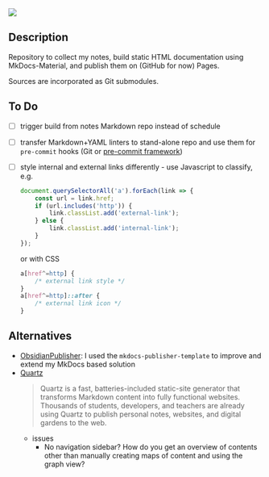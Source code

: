 <img src="https://img.shields.io/badge/Material_for_MkDocs-526CFE?style=for-the-badge&logo=MaterialForMkDocs&logoColor=white" />

## Description

Repository to collect my notes, build static HTML documentation using MkDocs-Material, and publish them on (GitHub for now) Pages.

Sources are incorporated as Git submodules.


## To Do

- [ ] trigger build from notes Markdown repo instead of schedule
- [ ] transfer Markdown+YAML linters to stand-alone repo and use them for `pre-commit` hooks (Git or [pre-commit framework](https://pre-commit.com/))
- [ ] style internal and external links differently - use Javascript to classify, e.g.

    ```js
    document.querySelectorAll('a').forEach(link => {
        const url = link.href;
        if (url.includes('http')) {
            link.classList.add('external-link');
        } else {
            link.classList.add('internal-link');
        }
    });
    ```

    or with CSS

    ```css
    a[href^=http] {
        /* external link style */
    }
    a[href^=http]::after {
        /* external link icon */
    }
    ```


## Alternatives

- [ObsidianPublisher](https://github.com/ObsidianPublisher/mkdocs-publisher-template): I used the `mkdocs-publisher-template` to improve and extend my MkDocs based solution
- [Quartz](https://quartz.jzhao.xyz/)
    > Quartz is a fast, batteries-included static-site generator that transforms Markdown content into fully functional websites. Thousands of students, developers, and teachers are already using Quartz to publish personal notes, websites, and digital gardens to the web.
    - issues
        - No navigation sidebar? How do you get an overview of contents other than manually creating maps of content and using the graph view?

